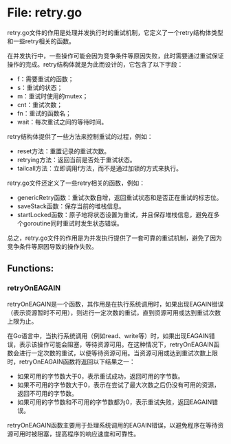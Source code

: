 # File: retry.go

retry.go文件的作用是处理并发执行时的重试机制，它定义了一个retry结构体类型和一些retry相关的函数。

在并发执行中，一些操作可能会因为竞争条件等原因失败，此时需要通过重试保证操作的完成。retry结构体就是为此而设计的，它包含了以下字段：

- f：需要重试的函数；
- s：重试的状态；
- m：重试时使用的mutex；
- cnt：重试次数；
- fn：重试的函数名；
- wait：每次重试之间的等待时间。

retry结构体提供了一些方法来控制重试的过程，例如：

- reset方法：重置记录的重试次数。
- retrying方法：返回当前是否处于重试状态。
- tailcall方法：立即调用f方法，而不是通过加锁的方式来执行。

retry.go文件还定义了一些retry相关的函数，例如：

- genericRetry函数：重试次数自增，返回重试状态和是否正在重试的标志位。
- saveStack函数：保存当前的堆栈信息。
- startLocked函数：原子地将状态设置为重试，并且保存堆栈信息，避免在多个goroutine同时重试时发生状态错误。

总之，retry.go文件的作用是为并发执行提供了一套可靠的重试机制，避免了因为竞争条件等原因导致的操作失败。

## Functions:

### retryOnEAGAIN

retryOnEAGAIN是一个函数，其作用是在执行系统调用时，如果出现EAGAIN错误（表示资源暂时不可用），则进行一定次数的重试，直到资源可用或达到重试次数上限为止。

在Go语言中，当执行系统调用（例如read、write等）时，如果出现EAGAIN错误，表示该操作可能会阻塞，等待资源可用。在这种情况下，retryOnEAGAIN函数会进行一定次数的重试，以便等待资源可用。当资源可用或达到重试次数上限时，retryOnEAGAIN函数将返回以下结果之一：

- 如果可用的字节数大于0，表示重试成功，返回可用的字节数。
- 如果不可用的字节数大于0，表示在尝试了最大次数之后仍没有可用的资源，返回不可用的字节数。
- 如果可用的字节数和不可用的字节数都为0，表示重试失败，返回EAGAIN错误。

retryOnEAGAIN函数主要用于处理系统调用的EAGAIN错误，以避免程序在等待资源可用时被阻塞，提高程序的响应速度和可靠性。



